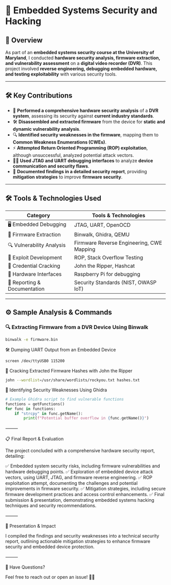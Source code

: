 # 🔧 Embedded Systems Security and Hacking  

## 📌 Overview  
As part of an **embedded systems security course at the University of Maryland**, I conducted **hardware security analysis, firmware extraction, and vulnerability assessment** on a **digital video recorder (DVR)**. This project involved **reverse engineering, debugging embedded hardware, and testing exploitability** with various security tools.  

---

## 🛠 Key Contributions  

- 📜 **Performed a comprehensive hardware security analysis** of a **DVR system**, assessing its security against **current industry standards**.  
- 🛠 **Disassembled and extracted firmware** from the device for **static and dynamic vulnerability analysis**.  
- 🔍 **Identified security weaknesses in the firmware**, mapping them to **Common Weakness Enumerations (CWEs)**.  
- ⚡ **Attempted Return Oriented Programming (ROP) exploitation**, although unsuccessful, analyzed potential attack vectors.  
- 🏴‍☠️ **Used JTAG and UART debugging interfaces** to analyze **device communication and security flaws**.  
- 🔐 **Documented findings in a detailed security report**, providing **mitigation strategies** to improve **firmware security**.  

---

## 🛠 Tools & Technologies Used  

| Category                     | Tools & Technologies |
|------------------------------|----------------------|
| 🖥 Embedded Debugging        | JTAG, UART, OpenOCD |
| 📜 Firmware Extraction       | Binwalk, Ghidra, QEMU |
| 🔍 Vulnerability Analysis    | Firmware Reverse Engineering, CWE Mapping |
| 🚀 Exploit Development       | ROP, Stack Overflow Testing |
| 🔑 Credential Cracking       | John the Ripper, Hashcat |
| 🔬 Hardware Interfaces       | Raspberry Pi for debugging |
| 📜 Reporting & Documentation | Security Standards (NIST, OWASP IoT) |

---

## ⚙️ Sample Analysis & Commands  

### 🔍 Extracting Firmware from a DVR Device Using Binwalk  
```bash
binwalk -e firmware.bin
```
🛠 Dumping UART Output from an Embedded Device
```bash
screen /dev/ttyUSB0 115200
```
🔑 Cracking Extracted Firmware Hashes with John the Ripper
```bash
john --wordlist=/usr/share/wordlists/rockyou.txt hashes.txt
```
📜 Identifying Security Weaknesses Using Ghidra
```python
# Example Ghidra script to find vulnerable functions
functions = getFunctions()
for func in functions:
    if "strcpy" in func.getName():
        print(f"Potential buffer overflow in {func.getName()}")
```

⸻

📋 Final Report & Evaluation

The project concluded with a comprehensive hardware security report, detailing:

✅ Embedded system security risks, including firmware vulnerabilities and hardware debugging points.
✅ Exploration of embedded device attack vectors, using UART, JTAG, and firmware reverse engineering.
✅ ROP exploitation attempt, documenting the challenges and potential improvements in firmware security.
✅ Mitigation strategies, including secure firmware development practices and access control enhancements.
✅ Final submission & presentation, demonstrating embedded systems hacking techniques and security recommendations.

⸻

🎤 Presentation & Impact

I compiled the findings and security weaknesses into a technical security report, outlining actionable mitigation strategies to enhance firmware security and embedded device protection.

⸻

💬 Have Questions?

Feel free to reach out or open an issue! 🚀🔐
